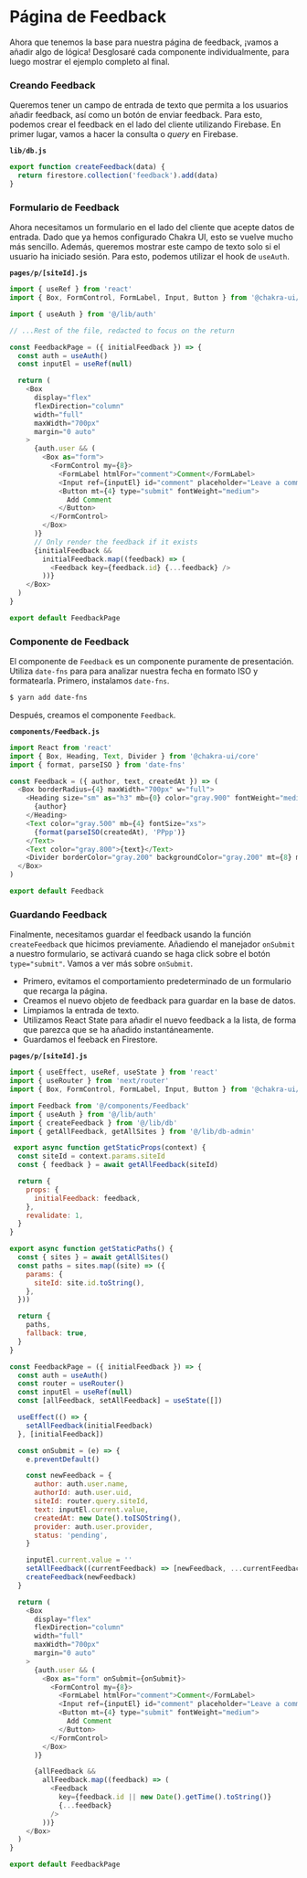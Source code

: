 # Página de Feedback

Ahora que tenemos la base para nuestra página de feedback, ¡vamos a añadir algo de lógica! Desglosaré cada componente individualmente, para luego mostrar el ejemplo completo al final.

### Creando Feedback

Queremos tener un campo de entrada de texto que permita a los usuarios añadir feedback, así como un botón de enviar feedback. Para esto, podemos crear el feedback en el lado del cliente utilizando Firebase. En primer lugar, vamos a hacer la consulta o _query_ en Firebase.

**`lib/db.js`**

```js
export function createFeedback(data) {
  return firestore.collection('feedback').add(data)
}
```

### Formulario de Feedback

Ahora necesitamos un formulario en el lado del cliente que acepte datos de entrada. Dado que ya hemos configurado Chakra UI, esto se vuelve mucho más sencillo. Además, queremos mostrar este campo de texto solo si el usuario ha iniciado sesión. Para esto, podemos utilizar el hook de `useAuth`.

**`pages/p/[siteId].js`**

```js
import { useRef } from 'react'
import { Box, FormControl, FormLabel, Input, Button } from '@chakra-ui/core'

import { useAuth } from '@/lib/auth'

// ...Rest of the file, redacted to focus on the return

const FeedbackPage = ({ initialFeedback }) => {
  const auth = useAuth()
  const inputEl = useRef(null)

  return (
    <Box
      display="flex"
      flexDirection="column"
      width="full"
      maxWidth="700px"
      margin="0 auto"
    >
      {auth.user && (
        <Box as="form">
          <FormControl my={8}>
            <FormLabel htmlFor="comment">Comment</FormLabel>
            <Input ref={inputEl} id="comment" placeholder="Leave a comment" />
            <Button mt={4} type="submit" fontWeight="medium">
              Add Comment
            </Button>
          </FormControl>
        </Box>
      )}
      // Only render the feedback if it exists
      {initialFeedback &&
        initialFeedback.map((feedback) => (
          <Feedback key={feedback.id} {...feedback} />
        ))}
    </Box>
  )
}

export default FeedbackPage
```

### Componente de Feedback

El componente de `Feedback` es un componente puramente de presentación. Utiliza `date-fns` para para analizar nuestra fecha en formato ISO y formatearla. Primero, instalamos `date-fns`.

```bash
$ yarn add date-fns
```

Después, creamos el componente `Feedback`.

**`components/Feedback.js`**

```js
import React from 'react'
import { Box, Heading, Text, Divider } from '@chakra-ui/core'
import { format, parseISO } from 'date-fns'

const Feedback = ({ author, text, createdAt }) => (
  <Box borderRadius={4} maxWidth="700px" w="full">
    <Heading size="sm" as="h3" mb={0} color="gray.900" fontWeight="medium">
      {author}
    </Heading>
    <Text color="gray.500" mb={4} fontSize="xs">
      {format(parseISO(createdAt), 'PPpp')}
    </Text>
    <Text color="gray.800">{text}</Text>
    <Divider borderColor="gray.200" backgroundColor="gray.200" mt={8} mb={8} />
  </Box>
)

export default Feedback
```

### Guardando Feedback

Finalmente, necesitamos guardar el feedback usando la función `createFeedback` que hicimos previamente. Añadiendo el manejador `onSubmit` a nuestro formulario, se activará cuando se haga click sobre el botón `type="submit"`. Vamos a ver más sobre `onSubmit`.

- Primero, evitamos el comportamiento predeterminado de un formulario que recarga la página.
- Creamos el nuevo objeto de feedback para guardar en la base de datos.
- Limpiamos la entrada de texto.
- Utilizamos React State para añadir el nuevo feedback a la lista, de forma que parezca que se ha añadido instantáneamente.
- Guardamos el feeback en Firestore.

**`pages/p/[siteId].js`**

```js {40,69,80}
import { useEffect, useRef, useState } from 'react'
import { useRouter } from 'next/router'
import { Box, FormControl, FormLabel, Input, Button } from '@chakra-ui/core'

import Feedback from '@/components/Feedback'
import { useAuth } from '@/lib/auth'
import { createFeedback } from '@/lib/db'
import { getAllFeedback, getAllSites } from '@/lib/db-admin'

 export async function getStaticProps(context) {
  const siteId = context.params.siteId
  const { feedback } = await getAllFeedback(siteId)

  return {
    props: {
      initialFeedback: feedback,
    },
    revalidate: 1,
  }
}

export async function getStaticPaths() {
  const { sites } = await getAllSites()
  const paths = sites.map((site) => ({
    params: {
      siteId: site.id.toString(),
    },
  }))

  return {
    paths,
    fallback: true,
  }
}

const FeedbackPage = ({ initialFeedback }) => {
  const auth = useAuth()
  const router = useRouter()
  const inputEl = useRef(null)
  const [allFeedback, setAllFeedback] = useState([])

  useEffect(() => {
    setAllFeedback(initialFeedback)
  }, [initialFeedback])

  const onSubmit = (e) => {
    e.preventDefault()

    const newFeedback = {
      author: auth.user.name,
      authorId: auth.user.uid,
      siteId: router.query.siteId,
      text: inputEl.current.value,
      createdAt: new Date().toISOString(),
      provider: auth.user.provider,
      status: 'pending',
    }

    inputEl.current.value = ''
    setAllFeedback((currentFeedback) => [newFeedback, ...currentFeedback])
    createFeedback(newFeedback)
  }

  return (
    <Box
      display="flex"
      flexDirection="column"
      width="full"
      maxWidth="700px"
      margin="0 auto"
    >
      {auth.user && (
        <Box as="form" onSubmit={onSubmit}>
          <FormControl my={8}>
            <FormLabel htmlFor="comment">Comment</FormLabel>
            <Input ref={inputEl} id="comment" placeholder="Leave a comment" />
            <Button mt={4} type="submit" fontWeight="medium">
              Add Comment
            </Button>
          </FormControl>
        </Box>
      )}

      {allFeedback &&
        allFeedback.map((feedback) => (
          <Feedback
            key={feedback.id || new Date().getTime().toString()}
            {...feedback}
          />
        ))}
    </Box>
  )
}

export default FeedbackPage
```
